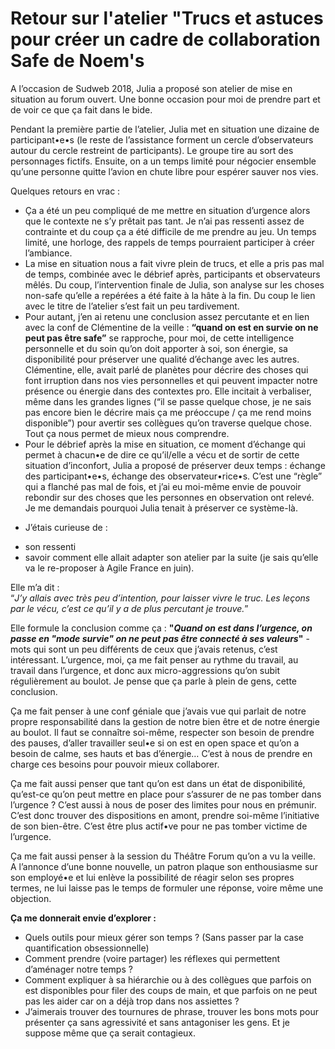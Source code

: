 # Retour sur l'atelier "Trucs et astuces pour créer un cadre de collaboration Safe de Noem's

A l’occasion de Sudweb 2018, Julia a proposé son atelier de mise en situation au forum ouvert.
Une bonne occasion pour moi de prendre part et de voir ce que ça fait dans le bide.

Pendant la première partie de l’atelier, Julia met en situation une dizaine de participant•e•s (le reste de l’assistance forment un cercle d’observateurs autour du cercle restreint de participants). Le groupe tire au sort des personnages fictifs. Ensuite, on a un temps limité pour négocier ensemble qu’une personne quitte l’avion en chute libre pour espérer sauver nos vies. 

Quelques retours en vrac :   
- Ça a été un peu compliqué de me mettre en situation d’urgence alors que le contexte ne s’y prêtait pas tant. Je n’ai pas ressenti assez de contrainte et du coup ça a été difficile de me prendre au jeu. Un temps limité, une horloge, des rappels de temps pourraient participer à créer l’ambiance.  
- La mise en situation nous a fait vivre plein de trucs, et elle a pris pas mal de temps, combinée avec le débrief après, participants et observateurs mêlés. Du coup, l’intervention finale de Julia, son analyse sur les choses non-safe qu’elle a repérées a été faite à la hâte à la fin. Du coup le lien avec le titre de l’atelier s’est fait un peu tardivement.  
- Pour autant, j’en ai retenu une conclusion assez percutante et en lien avec la conf de Clémentine de la veille : **“quand on est en survie on ne peut pas être safe”** se rapproche, pour moi, de cette intelligence personnelle et du soin qu’on doit apporter à soi, son énergie, sa disponibilité pour préserver une qualité d’échange avec les autres.  
Clémentine, elle, avait parlé de planètes pour décrire des choses qui font irruption dans nos vies personnelles et qui peuvent impacter notre présence ou énergie dans des contextes pro. Elle incitait à verbaliser, même dans les grandes lignes (“il se passe quelque chose, je ne sais pas encore bien le décrire mais ça me préoccupe / ça me rend moins disponible”) pour avertir ses collègues qu’on traverse quelque chose. Tout ça nous permet de mieux nous comprendre.  
- Pour le débrief après la mise en situation, ce moment d’échange qui permet à chacun•e de dire ce qu’il/elle a vécu et de sortir de cette situation d’inconfort, Julia a proposé de préserver deux temps : échange des participant•e•s, échange des observateur•rice•s. C’est une “règle” qui a flanché pas mal de fois, et j’ai eu moi-même envie de pouvoir rebondir sur des choses que les personnes en observation ont relevé. Je me demandais pourquoi Julia tenait à préserver ce système-là.

+ J’étais curieuse de :  
- son ressenti  
- savoir comment elle allait adapter son atelier par la suite (je sais qu’elle va le re-proposer à Agile France en juin).

Elle m’a dit :   
“*J’y allais avec très peu d’intention, pour laisser vivre le truc. Les leçons par le vécu, c’est ce qu’il y a de plus percutant je trouve.*”

Elle formule la conclusion comme ça : **"*Quand on est dans l’urgence, on passe en "mode survie" on ne peut pas être connecté à ses valeurs*"** - mots qui sont un peu différents de ceux que j’avais retenus, c’est intéressant. L’urgence, moi, ça me fait penser au rythme du travail, au travail dans l’urgence, et donc aux micro-aggressions qu’on subit régulièrement au boulot. 
Je pense que ça parle à plein de gens, cette conclusion.

Ça me fait penser à une conf géniale que j’avais vue qui parlait de notre propre responsabilité dans la gestion de notre bien être et de notre énergie au boulot. Il faut se connaître soi-même, respecter son besoin de prendre des pauses, d’aller travailler seul•e si on est en open space et qu’on a besoin de calme, ses hauts et bas d’énergie… C’est à nous de prendre en charge ces besoins pour pouvoir mieux collaborer.

Ça me fait aussi penser que tant qu’on est dans un état de disponibilité, qu’est-ce qu’on peut mettre en place pour s’assurer de ne pas tomber dans l’urgence ? C’est aussi à nous de poser des limites pour nous en prémunir. C’est donc trouver des dispositions en amont, prendre soi-même l’initiative de son bien-être. C’est être plus actif•ve pour ne pas tomber victime de l’urgence.

Ça me fait aussi penser à la session du Théâtre Forum qu’on a vu la veille.  
A l’annonce d’une bonne nouvelle, un patron plaque son enthousiasme sur son employé•e et lui enlève la possibilité de réagir selon ses propres termes, ne lui laisse pas le temps de formuler une réponse, voire même une objection.

**Ça me donnerait envie d’explorer :**
- Quels outils pour mieux gérer son temps ? (Sans passer par la case quantification obsessionnelle)   
- Comment prendre (voire partager) les réflexes qui permettent d’aménager notre temps ?  
- Comment expliquer à sa hiérarchie ou à des collègues que parfois on est disponibles pour filer des coups de main, et que parfois on ne peut pas les aider car on a déjà trop dans nos assiettes ?   
- J’aimerais trouver des tournures de phrase, trouver les bons mots pour présenter ça sans agressivité et sans antagoniser les gens. 
Et je suppose même que ça serait contagieux.
